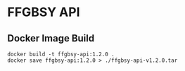 # FFGBSY API

## Docker Image Build

```shell
docker build -t ffgbsy-api:1.2.0 .
docker save ffgbsy-api:1.2.0 > ./ffgbsy-api-v1.2.0.tar
```
